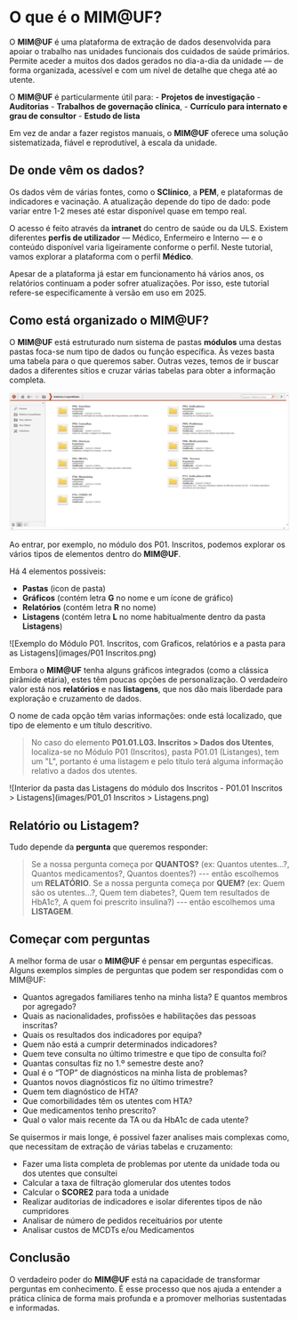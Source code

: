 # O que é o MIM@UF?

O **MIM@UF** é uma plataforma de extração de dados desenvolvida para apoiar o trabalho nas unidades funcionais dos cuidados de saúde primários. Permite aceder a muitos dos dados gerados no dia-a-dia da unidade — de forma organizada, acessível e com um nível de detalhe que chega até ao utente.

O **MIM@UF** é particularmente útil para:
    - **Projetos de investigação**
    - **Auditorias**
    - **Trabalhos de governação clínica**,
    - **Currículo para internato e grau de consultor**
    - **Estudo de lista**

Em vez de andar a fazer registos manuais, o **MIM@UF** oferece uma solução sistematizada, fiável e reprodutível, à escala da unidade.

## De onde vêm os dados?

Os dados vêm de várias fontes, como o **SClínico**, a **PEM**, e plataformas de indicadores e vacinação. A atualização depende do tipo de dado: pode variar entre 1-2 meses até estar disponível quase em tempo real.

O acesso é feito através da **intranet** do centro de saúde ou da ULS. Existem diferentes **perfis de utilizador** — Médico, Enfermeiro e Interno — e o conteúdo disponível varia ligeiramente conforme o perfil. Neste tutorial, vamos explorar a plataforma com o perfil **Médico**.

Apesar de a plataforma já estar em funcionamento há vários anos, os relatórios continuam a poder sofrer atualizações. Por isso, este tutorial refere-se especificamente à versão em uso em 2025.

## Como está organizado o MIM@UF?

O **MIM@UF** está estruturado num sistema de pastas **módulos** uma destas pastas foca-se num tipo de dados ou função específica. Às vezes basta uma tabela para o que queremos saber. Outras vezes, temos de ir buscar dados a diferentes sítios e cruzar várias tabelas para obter a informação completa.

![Página inicial do MIM@UF com os vários módulos disponíveis](images/Inicio.png)

Ao entrar, por exemplo, no módulo dos P01. Inscritos, podemos explorar os vários tipos de elementos dentro do **MIM@UF**.

Há 4 elementos possiveis:

- **Pastas** (icon de pasta)
- **Gráficos** (contém letra **G** no nome e um ícone de gráfico)
- **Relatórios** (contém letra **R** no nome)
- **Listagens** (contém letra **L** no nome habitualmente dentro da pasta **Listagens**)

![Exemplo do Módulo P01. Inscritos, com Graficos, relatórios e a pasta para as Listagens](images/P01 Inscritos.png)

Embora o **MIM@UF** tenha alguns gráficos integrados (como a clássica pirâmide etária), estes têm poucas opções de personalização. O verdadeiro valor está nos **relatórios** e nas **listagens**, que nos dão mais liberdade para exploração e cruzamento de dados.

O nome de cada opção têm varias informações: onde está localizado, que tipo de elemento e um título descritivo.

> No caso do elemento **P01.01.L03. Inscritos > Dados dos Utentes**, localiza-se no Módulo P01 (Inscritos), pasta P01.01 (Listanges), tem um "L", portanto é uma listagem e pelo título terá alguma informação relativo a dados dos utentes.

![Interior da pasta das Listagens do módulo dos Inscritos - P01.01 Inscritos > Listagens](images/P01_01 Inscritos > Listagens.png)

## Relatório ou Listagem?

Tudo depende da **pergunta** que queremos responder:

> Se a nossa pergunta começa por **QUANTOS?** (ex: Quantos utentes...?, Quantos medicamentos?, Quantos doentes?) --- então escolhemos um **RELATÓRIO**.
> Se a nossa pergunta começa por **QUEM?** (ex: Quem são os utentes...?, Quem tem diabetes?, Quem tem resultados de HbA1c?, A quem foi prescrito insulina?) --- então escolhemos uma **LISTAGEM**.

## Começar com perguntas

A melhor forma de usar o **MIM@UF** é pensar em perguntas especificas. Alguns exemplos simples de perguntas que podem ser respondidas com o MIM@UF:

- Quantos agregados familiares tenho na minha lista? E quantos membros por agregado?
- Quais as nacionalidades, profissões e habilitações das pessoas inscritas?
- Quais os resultados dos indicadores por equipa?
- Quem não está a cumprir determinados indicadores?
- Quem teve consulta no último trimestre e que tipo de consulta foi?
- Quantas consultas fiz no 1.º semestre deste ano?
- Qual é o “TOP” de diagnósticos na minha lista de problemas?
- Quantos novos diagnósticos fiz no último trimestre?
- Quem tem diagnóstico de HTA?
- Que comorbilidades têm os utentes com HTA?
- Que medicamentos tenho prescrito?
- Qual o valor mais recente da TA ou da HbA1c de cada utente?

Se quisermos ir mais longe, é possivel fazer analises mais complexas como, que necessitam de extração de várias tabelas e cruzamento:

- Fazer uma lista completa de problemas por utente da unidade toda ou dos utentes que consultei
- Calcular a taxa de filtração glomerular dos utentes todos
- Calcular o **SCORE2** para toda a unidade
- Realizar auditorias de indicadores e isolar diferentes tipos de não cumpridores 
- Analisar de número de pedidos receituários por utente
- Analisar custos de MCDTs e/ou Medicamentos

## Conclusão

O verdadeiro poder do **MIM@UF** está na capacidade de transformar perguntas em conhecimento. É esse processo que nos ajuda a entender a prática clínica de forma mais profunda e a promover melhorias sustentadas e informadas.
